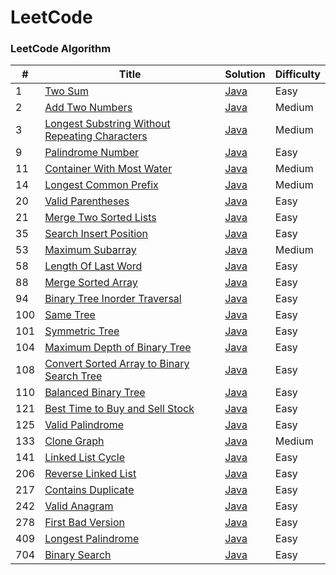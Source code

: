 
LeetCode
========

### LeetCode Algorithm

| #   | Title | Solution | Difficulty |
|-----| ----- | -------- | ---------- |
| 1   |[Two Sum](https://leetcode.com/problems/two-sum/) | [Java](./TwoSumModified.java)|Easy|
| 2   |[Add Two Numbers](https://leetcode.com/problems/add-two-numbers/) | [Java](./AddTwoNumbers)|Medium|
| 3   |[Longest Substring Without Repeating Characters](https://leetcode.com/problems/longest-substring-without-repeating-characters/) | [Java](./LongestSubstringWithoutRepeatingCharacters.java)|Medium|
| 9   |[Palindrome Number](https://leetcode.com/problems/palindrome-number/) | [Java](./PalindromeNumberOptimized.java)|Easy|
| 11  |[Container With Most Water](https://leetcode.com/problems/container-with-most-water/) | [Java](./ContainerWithMostWater)|Medium|
| 14  |[Longest Common Prefix](https://leetcode.com/problems/longest-common-prefix/description/) | [Java](./ContainerWithMostWater)|Medium|
| 20  |[Valid Parentheses](https://leetcode.com/problems/valid-parentheses/) | [Java](./ValidParentheses.java)|Easy|
| 21  |[Merge Two Sorted Lists](https://leetcode.com/problems/merge-two-sorted-lists/) | [Java](./MergeTwoSortedLists)|Easy|
| 35  |[Search Insert Position](https://leetcode.com/problems/search-insert-position/) | [Java](./SearchInsertPosition.java)|Easy|
| 53  |[Maximum Subarray](https://leetcode.com/problems/maximum-subarray/) | [Java](./MaximumSubarray.java)|Medium|
| 58  |[Length Of Last Word](https://leetcode.com/problems/length-of-last-word/description/) | [Java](./LengthOfLastWord)|Easy|
| 88  |[Merge Sorted Array](https://leetcode.com/problems/merge-sorted-array/) | [Java](./MergeSortedArrayOptimized.java)|Easy|
| 94  |[Binary Tree Inorder Traversal](https://leetcode.com/problems/binary-tree-inorder-traversal/) | [Java](./BalancedBinaryTree/BinraryTreeInorderTraversal.java)|Easy|
| 100 |[Same Tree](https://leetcode.com/problems/same-tree/) | [Java](./SameTree)|Easy|
| 101 |[Symmetric Tree](https://leetcode.com/problems/symmetric-tree/) | [Java](./SymmetricTree)|Easy|
| 104 |[Maximum Depth of Binary Tree](https://leetcode.com/problems/maximum-depth-of-binary-tree/) | [Java](./BalancedBinaryTree/MaximumDepthOfBinaryTree.java)|Easy|
| 108 |[Convert Sorted Array to Binary Search Tree](https://leetcode.com/problems/convert-sorted-array-to-binary-search-tree/) | [Java](./ConvertSortedArrayToBinarySearchTree)|Easy|
| 110 |[Balanced Binary Tree](https://leetcode.com/problems/balanced-binary-tree/) | [Java](./BalancedBinaryTree/BalancedBinaryTreeOptimized.java)|Easy|
| 121 |[Best Time to Buy and Sell Stock](https://leetcode.com/problems/best-time-to-buy-and-sell-stock/) | [Java](./BestTimeToBuyAndSellStock.java)|Easy|
| 125 |[Valid Palindrome](https://leetcode.com/problems/valid-palindrome/) | [Java](./ValidPalindrome.java)|Easy|
| 133 |[Clone Graph](https://leetcode.com/problems/clone-graph/) | [Java](./CloneGraph)|Medium|
| 141 |[Linked List Cycle](https://leetcode.com/problems/linked-list-cycle/) | [Java](./LinkedListCycle/LinkedListCycle.java)|Easy|
| 206 |[Reverse Linked List](https://leetcode.com/problems/reverse-linked-list/) | [Java](./ReverseLinkedList)|Easy|
| 217 |[Contains Duplicate](https://leetcode.com/problems/contains-duplicate/) | [Java](./ContainsDuplicate.java)|Easy|
| 242 |[Valid Anagram](https://leetcode.com/problems/valid-anagram/) | [Java](./ValidAnagramOptimized.java)|Easy|
| 278 |[First Bad Version](https://leetcode.com/problems/first-bad-version/) | [Java](./FirstBadVersion)|Easy|
| 409 |[Longest Palindrome](https://leetcode.com/problems/longest-palindrome/) | [Java](./LongestPalindrome.java)|Easy|
| 704 |[Binary Search](https://leetcode.com/problems/binary-search/) | [Java](./BinarySearch.java)|Easy|
